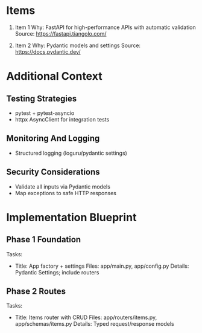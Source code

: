 # Items

1. Item 1
Why: FastAPI for high-performance APIs with automatic validation
Source: https://fastapi.tiangolo.com/

2. Item 2
Why: Pydantic models and settings
Source: https://docs.pydantic.dev/

# Additional Context

## Testing Strategies
- pytest + pytest-asyncio
- httpx AsyncClient for integration tests

## Monitoring And Logging
- Structured logging (loguru/pydantic settings)

## Security Considerations
- Validate all inputs via Pydantic models
- Map exceptions to safe HTTP responses

# Implementation Blueprint

## Phase 1 Foundation
Tasks:
- Title: App factory + settings
  Files: app/main.py, app/config.py
  Details: Pydantic Settings; include routers

## Phase 2 Routes
Tasks:
- Title: Items router with CRUD
  Files: app/routers/items.py, app/schemas/items.py
  Details: Typed request/response models
